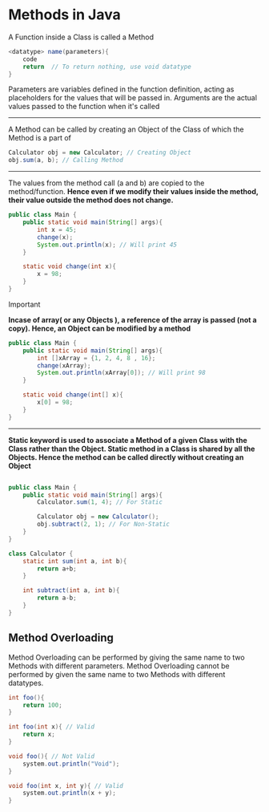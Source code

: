 # Methods in Java

A Function inside a Class is called a Method

```java
<datatype> name(parameters){ 
    code
    return  // To return nothing, use void datatype
}
```
Parameters are variables defined in the function definition, acting as placeholders for the values that will be passed in. Arguments are the actual values passed to the function when it's called

---
A Method can be called by creating an Object of the Class of which the Method is a part of

```java
Calculator obj = new Calculator; // Creating Object
obj.sum(a, b); // Calling Method
```
---

The values from the method call (a and b) are copied to the method/function. **Hence even if we modify their values inside the method, their value outside the method does not change.**

```java
public class Main {
    public static void main(String[] args){
        int x = 45;
        change(x);
        System.out.println(x); // Will print 45
    }

    static void change(int x){
        x = 98;
    }
}
```

>[!IMPORTANT]
**Incase of array( or any Objects ), a reference of the array is passed (not a copy). Hence, an Object can be modified by a method**

```java
public class Main {
    public static void main(String[] args){
        int []xArray = {1, 2, 4, 8 , 16};
        change(xArray);
        System.out.println(xArray[0]); // Will print 98
    }

    static void change(int[] x){
        x[0] = 98;
    }
}
```

---

**Static keyword is used to associate a Method of a given Class with the Class rather than the Object. Static method in a Class is shared by all the Objects. Hence the method can be called directly without creating an Object**

```java

public class Main {
    public static void main(String[] args){
        Calculator.sum(1, 4); // For Static

        Calculator obj = new Calculator();
        obj.subtract(2, 1); // For Non-Static
    }
}

class Calculator {
    static int sum(int a, int b){
        return a+b;
    }

    int subtract(int a, int b){
        return a-b;
    }
}
```

## Method Overloading

Method Overloading can be performed by giving the same name to two Methods with different parameters.
Method Overloading cannot be performed by given the same name to two Methods with different datatypes.

```java
int foo(){
    return 100;
}

int foo(int x){ // Valid
    return x;
}

void foo(){ // Not Valid
    system.out.println("Void");
}

void foo(int x, int y){ // Valid
    system.out.println(x + y);
}
```